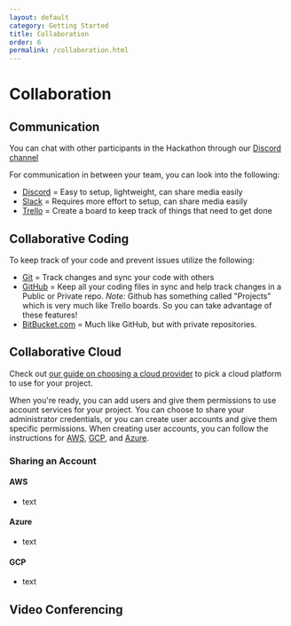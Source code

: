 ```yaml
---
layout: default
category: Getting Started
title: Collaboration
order: 6
permalink: /collaboration.html
---
```

# Collaboration

## Communication
You can chat with other participants in the Hackathon through our [Discord channel](LINK_N/A)

For communication in between your team, you can look into the following:
- [Discord](Discordapp.com) = Easy to setup, lightweight, can share media easily
- [Slack](Slack.com) = Requires more effort to setup, can share media easily
- [Trello](Trello.com) = Create a board to keep track of things that need to get done

## Collaborative Coding
To keep track of your code and prevent issues utilize the following:
- [Git](git-scm.com) = Track changes and sync your code with others
- [GitHub](Github.com) = Keep all your coding files in sync and help track changes in a Public or Private repo.
*Note:* Github has something called "Projects" which is very much like Trello boards. So you can take advantage of these features!
- [BitBucket.com](BitBucket.com) = Much like GitHub, but with private repositories.

## Collaborative Cloud
Check out [our guide on choosing a cloud provider](https://docs.uwbhacks.com/cloud_setup.html) to pick a cloud platform to use for your project.

When you're ready, you can add users and give them permissions to use account services for your project. You can choose to share your administrator credentials, or you can create user accounts and give them specific permissions. When creating user accounts, you can follow the instructions for [AWS](https://docs.aws.amazon.com/marketplace/latest/userguide/marketplace-management-portal-user-access.html), [GCP](https://cloud.google.com/appengine/docs/standard/go/access-control#developers), and [Azure](https://docs.microsoft.com/en-us/azure/active-directory/fundamentals/add-users-azure-active-directory).

### Sharing an Account
#### AWS
- text
#### Azure
- text
#### GCP
- text

## Video Conferencing